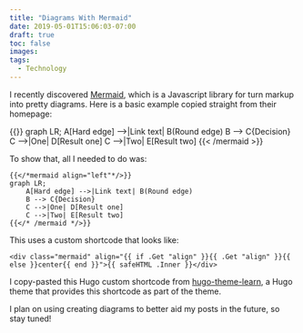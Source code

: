 ```yaml
---
title: "Diagrams With Mermaid"
date: 2019-05-01T15:06:03-07:00
draft: true
toc: false
images:
tags: 
  - Technology
---
```


I recently discovered [Mermaid](https://mermaidjs.github.io/), which is a Javascript library for turn markup into pretty diagrams. Here is a basic example copied straight from their homepage:

{{<mermaid align="left">}}
graph LR;
    A[Hard edge] -->|Link text| B(Round edge)
    B --> C{Decision}
    C -->|One| D[Result one]
    C -->|Two| E[Result two]
{{< /mermaid >}}

To show that, all I needed to do was:

```
{{</*mermaid align="left"*/>}}
graph LR;
    A[Hard edge] -->|Link text| B(Round edge)
    B --> C{Decision}
    C -->|One| D[Result one]
    C -->|Two| E[Result two]
{{</* /mermaid */>}}
```

This uses a custom shortcode that looks like:

```
<div class="mermaid" align="{{ if .Get "align" }}{{ .Get "align" }}{{ else }}center{{ end }}">{{ safeHTML .Inner }}</div>
```

I copy-pasted this Hugo custom shortcode from [hugo-theme-learn](https://github.com/matcornic/hugo-theme-learn/blob/master/layouts/shortcodes/mermaid.html), a Hugo theme that provides this shortcode as part of the theme. 

I plan on using creating diagrams to better aid my posts in the future, so stay tuned!